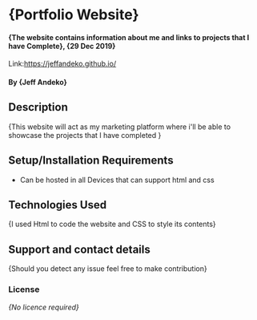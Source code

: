 # {Portfolio Website}
#### {The website contains information about me and links to projects that I have Complete}, {29 Dec 2019}
Link:https://jeffandeko.github.io/
#### By **{Jeff Andeko}**
## Description
{This website will act as my marketing platform where i'll be able to showcase the projects that I have completed
 }
## Setup/Installation Requirements
* Can be hosted in all Devices that can support html and css

## Technologies Used
{I used Html to code the website and CSS to style its contents}
## Support and contact details
{Should you detect any issue feel free to make contribution}
### License
*{No licence required}*
